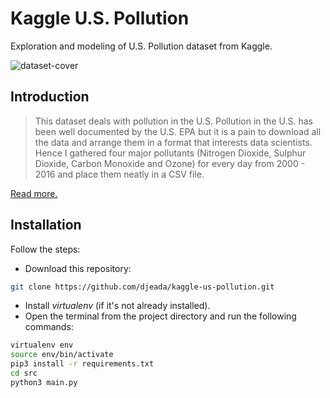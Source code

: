 # Kaggle U.S. Pollution
Exploration and modeling of U.S. Pollution dataset from Kaggle.

![dataset-cover](https://user-images.githubusercontent.com/37275728/198901751-79133990-37e2-4832-a698-3697dce69f50.jpeg)

## Introduction

> This dataset deals with pollution in the U.S. Pollution in the U.S. has been well documented by the U.S. EPA but it is a pain to download all the data and arrange them in a format that interests data scientists. Hence I gathered four major pollutants (Nitrogen Dioxide, Sulphur Dioxide, Carbon Monoxide and Ozone) for every day from 2000 - 2016 and place them neatly in a CSV file. 

<a href="https://www.kaggle.com/datasets/sogun3/uspollution">Read more.</a>

## Installation

Follow the steps:

- Download this repository: 
 
 ```bash 
 git clone https://github.com/djeada/kaggle-us-pollution.git
 ```
 
- Install <i>virtualenv</i> (if it's not already installed).
- Open the terminal from the project directory and run the following commands:

```bash
virtualenv env
source env/bin/activate
pip3 install -r requirements.txt
cd src
python3 main.py
```
